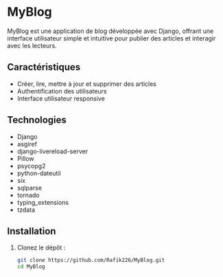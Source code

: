 # MyBlog

MyBlog est une application de blog développée avec Django, offrant une interface utilisateur simple et intuitive pour publier des articles et interagir avec les lecteurs.

## Caractéristiques

- Créer, lire, mettre à jour et supprimer des articles
- Authentification des utilisateurs
- Interface utilisateur responsive

## Technologies

- Django
- asgiref
- django-livereload-server
- Pillow
- psycopg2
- python-dateutil
- six
- sqlparse
- tornado
- typing_extensions
- tzdata

## Installation

1. Clonez le dépôt :

   ```bash
   git clone https://github.com/Rafik226/MyBlog.git
   cd MyBlog
